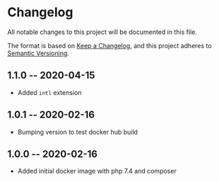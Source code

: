 # Changelog
All notable changes to this project will be documented in this file.

The format is based on [Keep a Changelog](https://keepachangelog.com/en/1.0.0/),
and this project adheres to [Semantic Versioning](https://semver.org/spec/v2.0.0.html).

## 1.1.0 -- 2020-04-15
- Added `intl` extension

## 1.0.1 -- 2020-02-16
- Bumping version to test docker hub build

## 1.0.0 -- 2020-02-16
- Added initial docker image with php 7.4 and composer
